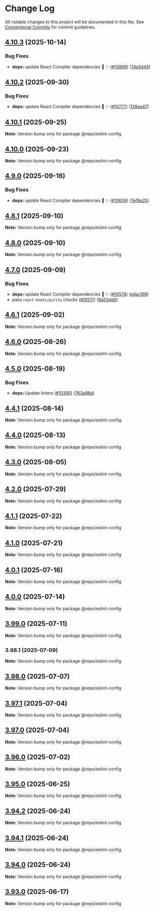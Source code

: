 # Change Log

All notable changes to this project will be documented in this file.
See [Conventional Commits](https://conventionalcommits.org) for commit guidelines.

## [4.10.3](https://github.com/sanity-io/sanity/compare/v4.10.2...v4.10.3) (2025-10-14)


### Bug Fixes

* **deps:** update React Compiler dependencies 🤖 ✨ ([#10808](https://github.com/sanity-io/sanity/issues/10808)) ([74e5445](https://github.com/sanity-io/sanity/commit/74e54453b1eb032179c11cc1def82fc71d8eb08d))



## [4.10.2](https://github.com/sanity-io/sanity/compare/v4.10.1...v4.10.2) (2025-09-30)


### Bug Fixes

* **deps:** update React Compiler dependencies 🤖 ✨ ([#10777](https://github.com/sanity-io/sanity/issues/10777)) ([128ea47](https://github.com/sanity-io/sanity/commit/128ea47658c270baaa5f09a66739acae86abf66d))



## [4.10.1](https://github.com/sanity-io/sanity/compare/v4.10.0...v4.10.1) (2025-09-25)

**Note:** Version bump only for package @repo/eslint-config





## [4.10.0](https://github.com/sanity-io/sanity/compare/v4.9.0...v4.10.0) (2025-09-23)

**Note:** Version bump only for package @repo/eslint-config





## [4.9.0](https://github.com/sanity-io/sanity/compare/v4.8.1...v4.9.0) (2025-09-16)


### Bug Fixes

* **deps:** update React Compiler dependencies 🤖 ✨ ([#10639](https://github.com/sanity-io/sanity/issues/10639)) ([7ef8e25](https://github.com/sanity-io/sanity/commit/7ef8e2545d4093890a953dba74635f2c431cf1d3))



## [4.8.1](https://github.com/sanity-io/sanity/compare/v4.8.0...v4.8.1) (2025-09-10)

**Note:** Version bump only for package @repo/eslint-config





## [4.8.0](https://github.com/sanity-io/sanity/compare/v4.7.0...v4.8.0) (2025-09-10)

**Note:** Version bump only for package @repo/eslint-config





## [4.7.0](https://github.com/sanity-io/sanity/compare/v4.6.1...v4.7.0) (2025-09-09)


### Bug Fixes

* **deps:** update React Compiler dependencies 🤖 ✨ ([#10574](https://github.com/sanity-io/sanity/issues/10574)) ([edac169](https://github.com/sanity-io/sanity/commit/edac169f532be521759035b803ec12842fabeb4b))
* pass `react-hooks/purity` checks ([#10517](https://github.com/sanity-io/sanity/issues/10517)) ([9a53dd0](https://github.com/sanity-io/sanity/commit/9a53dd0677f7a910551b5371464578ac5cc2d3a6))



## [4.6.1](https://github.com/sanity-io/sanity/compare/v4.6.0...v4.6.1) (2025-09-02)

**Note:** Version bump only for package @repo/eslint-config





## [4.6.0](https://github.com/sanity-io/sanity/compare/v4.5.0...v4.6.0) (2025-08-26)

**Note:** Version bump only for package @repo/eslint-config





## [4.5.0](https://github.com/sanity-io/sanity/compare/v4.4.1...v4.5.0) (2025-08-19)


### Bug Fixes

* **deps:** Update linters ([#10395](https://github.com/sanity-io/sanity/issues/10395)) ([763a98d](https://github.com/sanity-io/sanity/commit/763a98d8e703436760f166566b9e5f8510b1ded4))



## [4.4.1](https://github.com/sanity-io/sanity/compare/v4.4.0...v4.4.1) (2025-08-14)

**Note:** Version bump only for package @repo/eslint-config





## [4.4.0](https://github.com/sanity-io/sanity/compare/v4.3.0...v4.4.0) (2025-08-13)

**Note:** Version bump only for package @repo/eslint-config





## [4.3.0](https://github.com/sanity-io/sanity/compare/v4.2.0...v4.3.0) (2025-08-05)

**Note:** Version bump only for package @repo/eslint-config





## [4.2.0](https://github.com/sanity-io/sanity/compare/v4.1.1...v4.2.0) (2025-07-29)

**Note:** Version bump only for package @repo/eslint-config





## [4.1.1](https://github.com/sanity-io/sanity/compare/v4.1.0...v4.1.1) (2025-07-22)

**Note:** Version bump only for package @repo/eslint-config





## [4.1.0](https://github.com/sanity-io/sanity/compare/v4.0.1...v4.1.0) (2025-07-21)

**Note:** Version bump only for package @repo/eslint-config





## [4.0.1](https://github.com/sanity-io/sanity/compare/v4.0.0...v4.0.1) (2025-07-16)

**Note:** Version bump only for package @repo/eslint-config





## [4.0.0](https://github.com/sanity-io/sanity/compare/v3.99.0...v4.0.0) (2025-07-14)

**Note:** Version bump only for package @repo/eslint-config





## [3.99.0](https://github.com/sanity-io/sanity/compare/v3.98.1...v3.99.0) (2025-07-11)

**Note:** Version bump only for package @repo/eslint-config





## <small>3.98.1 (2025-07-09)</small>

**Note:** Version bump only for package @repo/eslint-config





## [3.98.0](https://github.com/sanity-io/sanity/compare/v3.97.1...v3.98.0) (2025-07-07)

**Note:** Version bump only for package @repo/eslint-config

## [3.97.1](https://github.com/sanity-io/sanity/compare/v3.97.0...v3.97.1) (2025-07-04)

**Note:** Version bump only for package @repo/eslint-config

## [3.97.0](https://github.com/sanity-io/sanity/compare/v3.96.0...v3.97.0) (2025-07-04)

**Note:** Version bump only for package @repo/eslint-config

## [3.96.0](https://github.com/sanity-io/sanity/compare/v3.95.0...v3.96.0) (2025-07-02)

**Note:** Version bump only for package @repo/eslint-config

## [3.95.0](https://github.com/sanity-io/sanity/compare/v3.94.2...v3.95.0) (2025-06-25)

**Note:** Version bump only for package @repo/eslint-config

## [3.94.2](https://github.com/sanity-io/sanity/compare/v3.94.1...v3.94.2) (2025-06-24)

**Note:** Version bump only for package @repo/eslint-config

## [3.94.1](https://github.com/sanity-io/sanity/compare/v3.94.0...v3.94.1) (2025-06-24)

**Note:** Version bump only for package @repo/eslint-config

## [3.94.0](https://github.com/sanity-io/sanity/compare/v3.93.0...v3.94.0) (2025-06-24)

**Note:** Version bump only for package @repo/eslint-config

## [3.93.0](https://github.com/sanity-io/sanity/compare/v3.92.0...v3.93.0) (2025-06-17)

**Note:** Version bump only for package @repo/eslint-config
